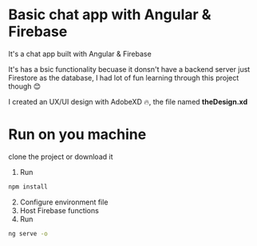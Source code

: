 # Basic chat app with Angular & Firebase
It's a chat app built with Angular & Firebase

It's has a bsic functionality becuase it donsn't have a backend server just Firestore as the database, I had lot of fun learning through this project though 😊

I created an UX/UI design with AdobeXD 🔥, the file named **theDesign.xd** 

# Run on you machine
clone the project or download it

1. Run
```bash
npm install
```

2. Configure environment file
3. Host Firebase functions
4. Run
```bash
ng serve -o
```